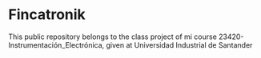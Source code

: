 # Fincatronik
This public repository belongs to the class project of mi course 23420-Instrumentación_Electrónica, given at Universidad Industrial de Santander
